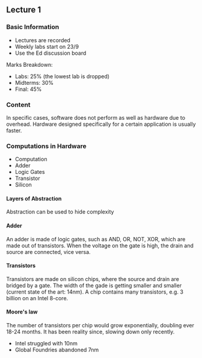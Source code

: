 ## Lecture 1

### Basic Information

- Lectures are recorded
- Weekly labs start on 23/9
- Use the Ed discussion board

Marks Breakdown:
- Labs: 25% (the lowest lab is dropped)
- Midterms: 30%
- Final: 45%

### Content

In specific cases, software does not perform as well as hardware due to overhead. Hardware designed specifically for a certain application is usually faster.

### Computations in Hardware
- Computation
- Adder
- Logic Gates
- Transistor
- Silicon

#### Layers of Abstraction

Abstraction can be used to hide complexity

#### Adder

An adder is made of logic gates, such as AND, OR, NOT, XOR, which are made out of transistors. When the voltage on the gate is high, the drain and source are connected, vice versa.

#### Transistors

Transistors are made on silicon chips, where the source and drain are bridged by a gate. The width of the gade is getting smaller and smaller (current state of the art: 14nm). A chip contains many transistors, e.g. 3 billion on an Intel 8-core.

#### Moore's law

The number of transistors per chip would grow exponentially, doubling ever 18-24 months. It has been reality since, slowing down only recently.
- Intel struggled with 10nm
- Global Foundries abandoned 7nm
